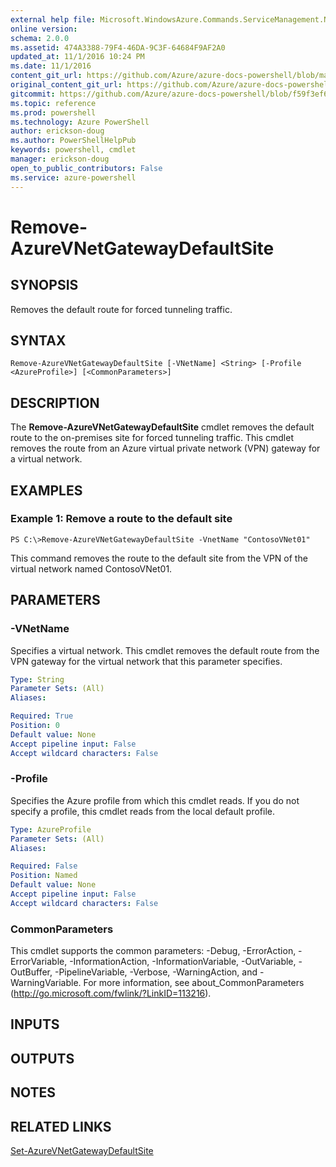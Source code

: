 ```yaml
---
external help file: Microsoft.WindowsAzure.Commands.ServiceManagement.Network.dll-Help.xml
online version: 
schema: 2.0.0
ms.assetid: 474A3388-79F4-46DA-9C3F-64684F9AF2A0
updated_at: 11/1/2016 10:24 PM
ms.date: 11/1/2016
content_git_url: https://github.com/Azure/azure-docs-powershell/blob/master/azureps-cmdlets-docs/ServiceManagement/Azure.Networking/v0.9.8/Remove-AzureVNetGatewayDefaultSite.md
original_content_git_url: https://github.com/Azure/azure-docs-powershell/blob/master/azureps-cmdlets-docs/ServiceManagement/Azure.Networking/v0.9.8/Remove-AzureVNetGatewayDefaultSite.md
gitcommit: https://github.com/Azure/azure-docs-powershell/blob/f59f3ef60bc592383812213e69fd77ba950759ed/azureps-cmdlets-docs/ServiceManagement/Azure.Networking/v0.9.8/Remove-AzureVNetGatewayDefaultSite.md
ms.topic: reference
ms.prod: powershell
ms.technology: Azure PowerShell
author: erickson-doug
ms.author: PowerShellHelpPub
keywords: powershell, cmdlet
manager: erickson-doug
open_to_public_contributors: False
ms.service: azure-powershell
---
```


# Remove-AzureVNetGatewayDefaultSite

## SYNOPSIS
Removes the default route for forced tunneling traffic.

## SYNTAX

```
Remove-AzureVNetGatewayDefaultSite [-VNetName] <String> [-Profile <AzureProfile>] [<CommonParameters>]
```

## DESCRIPTION
The **Remove-AzureVNetGatewayDefaultSite** cmdlet removes the default route to the on-premises site for forced tunneling traffic.
This cmdlet removes the route from an Azure virtual private network (VPN) gateway for a virtual network.

## EXAMPLES

### Example 1: Remove a route to the default site
```
PS C:\>Remove-AzureVNetGatewayDefaultSite -VnetName "ContosoVNet01"
```

This command removes the route to the default site from the VPN of the virtual network named ContosoVNet01.

## PARAMETERS

### -VNetName
Specifies a virtual network.
This cmdlet removes the default route from the VPN gateway for the virtual network that this parameter specifies.

```yaml
Type: String
Parameter Sets: (All)
Aliases: 

Required: True
Position: 0
Default value: None
Accept pipeline input: False
Accept wildcard characters: False
```

### -Profile
Specifies the Azure profile from which this cmdlet reads.
If you do not specify a profile, this cmdlet reads from the local default profile.

```yaml
Type: AzureProfile
Parameter Sets: (All)
Aliases: 

Required: False
Position: Named
Default value: None
Accept pipeline input: False
Accept wildcard characters: False
```

### CommonParameters
This cmdlet supports the common parameters: -Debug, -ErrorAction, -ErrorVariable, -InformationAction, -InformationVariable, -OutVariable, -OutBuffer, -PipelineVariable, -Verbose, -WarningAction, and -WarningVariable. For more information, see about_CommonParameters (http://go.microsoft.com/fwlink/?LinkID=113216).

## INPUTS

## OUTPUTS

## NOTES

## RELATED LINKS

[Set-AzureVNetGatewayDefaultSite](xref:ServiceManagement/Azure.Networking/v0.9.8/Set-AzureVNetGatewayDefaultSite.md)


